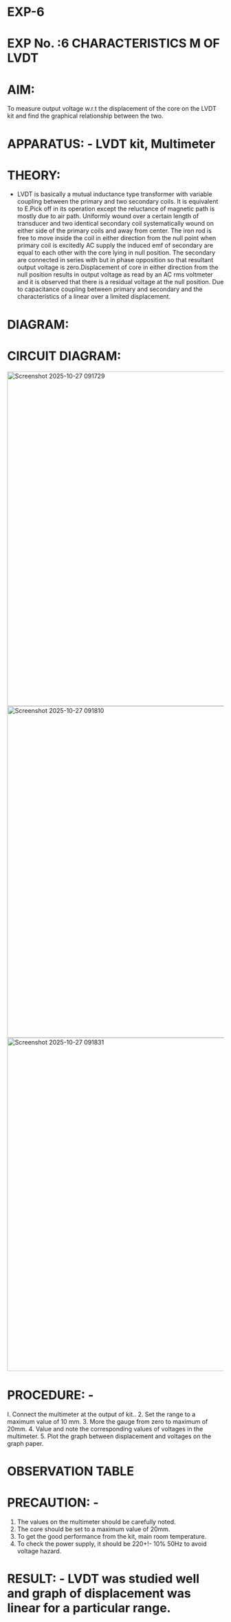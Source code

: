 # EXP-6
# EXP No. :6 			CHARACTERISTICS M OF LVDT
# AIM:
To measure output voltage w.r.t the displacement of the core on the LVDT kit and
find the graphical relationship between the two.

# APPARATUS: - LVDT kit, Multimeter

# THEORY: 
- LVDT is basically a mutual inductance type transformer with variable coupling between the primary and two secondary coils. It is equivalent to E.Pick off in its operation except the reluctance of magnetic path is mostly due to air path. Uniformly wound over a certain length of transducer and two identical secondary coil systematically wound on either side of the primary coils and away from center. The iron rod is free to move inside the coil in either direction from the null point when primary coil is excitedly AC supply the induced emf of secondary are equal to each other with the core lying in null position. The secondary are connected in series with but in phase opposition so that resultant output voltage is zero.Displacement of core in either direction from the null position results in output voltage as read by an AC rms voltmeter and it is observed that there is a residual voltage at the null position. Due to capacitance coupling between primary and secondary and the characteristics of a linear over a limited  displacement.

# DIAGRAM:
# CIRCUIT DIAGRAM:
<img width="1322" height="778" alt="Screenshot 2025-10-27 091729" src="https://github.com/user-attachments/assets/204ad6b6-7549-43cd-aa6e-c7725dd7c898" />
<img width="1317" height="771" alt="Screenshot 2025-10-27 091810" src="https://github.com/user-attachments/assets/766133ac-97d7-4db6-9576-a9f034eb3e23" />
<img width="1322" height="775" alt="Screenshot 2025-10-27 091831" src="https://github.com/user-attachments/assets/52c51b9e-6da2-4165-af9c-49fa990beae6" />

# PROCEDURE: -
I. Connect the multimeter at the output of kit..
2. Set the range to a maximum value of 10 mm.
3. More the gauge from zero to maximum of 20mm.
4. Value and note the corresponding values of voltages in the multimeter.
5. Plot the graph between displacement and voltages on the graph paper.


# OBSERVATION TABLE

# PRECAUTION: -
1. The values on the multimeter should be carefully noted.
2. The core should be set to a maximum value of 20mm.
3. To get the good performance from the kit, main room temperature.
4. To check the power supply, it should be 220+!- 10% 50Hz to avoid voltage hazard.

# RESULT: - LVDT was studied well and graph of displacement was linear for a particular range.
